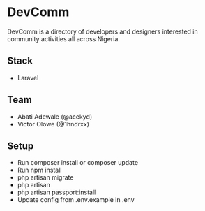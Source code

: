 # DevComm

DevComm is a directory of developers and designers interested in community activities all across Nigeria.

## Stack
- Laravel


## Team

- Abati Adewale (@acekyd)
- Victor Olowe (@1hndrxx)

## Setup

- Run composer install or composer update
- Run npm install
- php artisan migrate
- php artisan
- php artisan passport:install
- Update config from .env.example in .env

